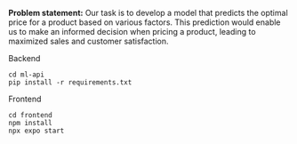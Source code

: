 **Problem statement:** Our task is to develop a model that predicts the optimal price for a product based on various factors. This prediction would enable us to make an informed decision when pricing a product, leading to maximized sales and customer satisfaction.

Backend

```
cd ml-api
pip install -r requirements.txt
```

Frontend

```
cd frontend
npm install
npx expo start
```
